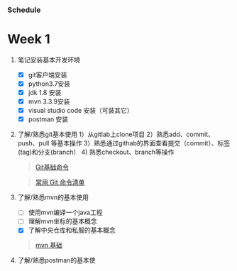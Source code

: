  ### Schedule

 # Week 1

1. 笔记安装基本开发环境
    - [x] git客户端安装
    - [x] python3.7安装
    - [x] jdk 1.8 安装
    - [x] mvn 3.3.9安装
    - [x] visual studio code 安装（可装其它）
    - [x] postman 安装

2. 了解/熟悉git基本使用
    1）从gitlab上clone项目
    2）熟悉add、commit、push、pull 等基本操作
    3）熟悉通过githab的界面查看提交（commit）、标签(tag)和分支(branch） 
    4) 熟悉checkout、branch等操作
    
    > [Git基础命令](https://www.jianshu.com/p/58396dee2dc1)

    > [常用 Git 命令清单](http://www.ruanyifeng.com/blog/2015/12/git-cheat-sheet.html)

3. 了解/熟悉mvn的基本使用
    - [ ] 使用mvn编译一个java工程
    - [ ] 理解mvn坐标的基本概念
    - [x] 了解中央仓库和私服的基本概念

    > [mvn 基础](https://www.cnblogs.com/bndong/p/9762067.html)

4. 了解/熟悉postman的基本使
